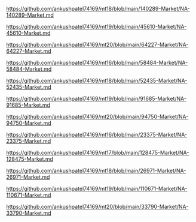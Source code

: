 <p><a href="https://github.com/ankushpatel74169/mt18/blob/main/140289-Market/NA-140289-Market.md">https://github.com/ankushpatel74169/mt18/blob/main/140289-Market/NA-140289-Market.md</a></p><p><a href="https://github.com/ankushpatel74169/mt19/blob/main/45610-Market/NA-45610-Market.md">https://github.com/ankushpatel74169/mt19/blob/main/45610-Market/NA-45610-Market.md</a></p><p><a href="https://github.com/ankushpatel74169/mt20/blob/main/64227-Market/NA-64227-Market.md">https://github.com/ankushpatel74169/mt20/blob/main/64227-Market/NA-64227-Market.md</a></p><p><a href="https://github.com/ankushpatel74169/mt16/blob/main/58484-Market/NA-58484-Market.md">https://github.com/ankushpatel74169/mt16/blob/main/58484-Market/NA-58484-Market.md</a></p><p><a href="https://github.com/ankushpatel74169/mt18/blob/main/52435-Market/NA-52435-Market.md">https://github.com/ankushpatel74169/mt18/blob/main/52435-Market/NA-52435-Market.md</a></p><p><a href="https://github.com/ankushpatel74169/mt19/blob/main/91685-Market/NA-91685-Market.md">https://github.com/ankushpatel74169/mt19/blob/main/91685-Market/NA-91685-Market.md</a></p><p><a href="https://github.com/ankushpatel74169/mt20/blob/main/94750-Market/NA-94750-Market.md">https://github.com/ankushpatel74169/mt20/blob/main/94750-Market/NA-94750-Market.md</a></p><p><a href="https://github.com/ankushpatel74169/mt16/blob/main/23375-Market/NA-23375-Market.md">https://github.com/ankushpatel74169/mt16/blob/main/23375-Market/NA-23375-Market.md</a></p><p><a href="https://github.com/ankushpatel74169/mt17/blob/main/128475-Market/NA-128475-Market.md">https://github.com/ankushpatel74169/mt17/blob/main/128475-Market/NA-128475-Market.md</a></p><p><a href="https://github.com/ankushpatel74169/mt18/blob/main/26971-Market/NA-26971-Market.md">https://github.com/ankushpatel74169/mt18/blob/main/26971-Market/NA-26971-Market.md</a></p><p><a href="https://github.com/ankushpatel74169/mt19/blob/main/110671-Market/NA-110671-Market.md">https://github.com/ankushpatel74169/mt19/blob/main/110671-Market/NA-110671-Market.md</a></p><p><a href="https://github.com/ankushpatel74169/mt20/blob/main/33790-Market/NA-33790-Market.md">https://github.com/ankushpatel74169/mt20/blob/main/33790-Market/NA-33790-Market.md</a></p>
